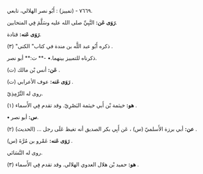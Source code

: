 ٧٦٦٩ - (تمييز) : أَبُو نصر الهلالي، تابعي.

**رَوَى عَن:** النَّبِيِّ صلى الله عليه وسَلَّمَ فِي المتحابين.

**رَوَى عَنه:** قتادة.

ذكره أَبُو عبد اللَّه بن مندة في كتاب" الكنى" (٣) .

ذكرناه للتمييز بينهما.• -** ت:** أبو نصر.

**عَن:** أنس بْن مالك (ت) .

**رَوَى عَنه:** عوف الأعرابي (ت) .

روى له التِّرْمِذِيّ.

**هو:** خيثمة بْن أَبي خيثمة البَصْرِيّ. وقد تقدم فِي الأَسماء (١) .

**• س:** أبو نصر.

**عن:** أبي برزة الأَسلميّ (س) ، عَن أَبِي بكر الصديق أنه تغيظ عَلَى رجل ... (الحديث) (٢) .

**رَوَى عَنه:** عَمْرو بن مُرَّةَ (س) .

روى له النَّسَائي.

**هو:** حميد بْن هلال العدوي الهلالي. وقد تقدم فِي الأَسماء (٣) .